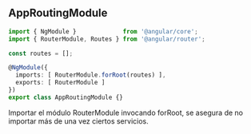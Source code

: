## AppRoutingModule

```ts
import { NgModule }             from '@angular/core';
import { RouterModule, Routes } from '@angular/router';

const routes = [];

@NgModule({
  imports: [ RouterModule.forRoot(routes) ],
  exports: [ RouterModule ]
})
export class AppRoutingModule {}
```

Importar el módulo RouterModule invocando forRoot, se asegura de no importar más de una vez ciertos servicios.